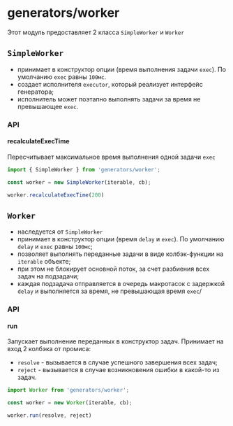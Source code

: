 # generators/worker

Этот модуль предоставляет 2 класса `SimpleWorker` и `Worker`

## `SimpleWorker`

  - принимает в конструктор опции (время выполнения задачи `exec`). По умолчанию `exec` равны `100мс`.
  - создает исполнителя `executor`, который реализует интерфейс генератора;
  - исполнитель может поэтапно выполнять задачи за время не превышающее `exec`.

### API

#### recalculateExecTime

Пересчитывает максимальное время выполнения одной задачи `exec`

```js
import { SimpleWorker } from 'generators/worker';

const worker = new SimpleWorker(iterable, cb);

worker.recalculateExecTime(200)
```

## `Worker`
  
  - наследуется от `SimpleWorker`
  - принимает в конструктор опции (время `delay` и `exec`). По умолчанию `delay` и `exec` равны `100мс`;
  - позволяет выполнять переданные задачи в виде колбэк-функции на `iterable` объекте;
  - при этом не блокирует основной поток, за счет разбиения всех задач на подзадачи;
  - каждая подзадача отправляется в очередь макротасок с задержкой `delay` и выполняется за время, не превышающая время `exec`/

### API

#### run

Запускает выполнение переданных в конструктор задач. Принимает на вход 2 колбэка от промиса:
  - `resolve` - вызывается в случае успешного завершения всех задач;
  - `reject` - вызывается в случае возникновения ошибки в какой-то из задач.

```js
import Worker from 'generators/worker';

const worker = new Worker(iterable, cb);

worker.run(resolve, reject)
```